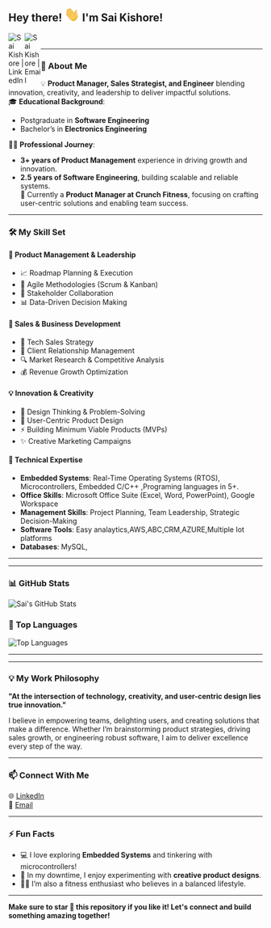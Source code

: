 ## Hey there! <img src="https://raw.githubusercontent.com/ABSphreak/ABSphreak/master/gifs/Hi.gif" width="30px"> I'm Sai Kishore!  

<a href="https://www.linkedin.com/in/csk98/">
  <img align="left" alt="Sai Kishore | LinkedIn" width="32px" src="https://cdn.jsdelivr.net/npm/simple-icons@v3/icons/linkedin.svg" />
</a>
<a href="mailto:chalumurisaikishore1998@gmail.com">
  <img align="left" alt="Sai Kishore | Email" width="32px" src="https://cdn.jsdelivr.net/npm/simple-icons@v3/icons/gmail.svg" />
</a>  

<br />  

---

### 🚀 About Me  

💡 **Product Manager, Sales Strategist, and Engineer** blending innovation, creativity, and leadership to deliver impactful solutions.  
🎓 **Educational Background**:  
- Postgraduate in **Software Engineering**  
- Bachelor’s in **Electronics Engineering**  

👨‍💻 **Professional Journey**:  
- **3+ years of Product Management** experience in driving growth and innovation.  
- **2.5 years of Software Engineering**, building scalable and reliable systems.  
📍 Currently a **Product Manager at Crunch Fitness**, focusing on crafting user-centric solutions and enabling team success.  

---

### 🛠️ My Skill Set  

#### 💼 **Product Management & Leadership**  
- 📈 Roadmap Planning & Execution  
- 🔄 Agile Methodologies (Scrum & Kanban)  
- 🤝 Stakeholder Collaboration  
- 📊 Data-Driven Decision Making  

#### 🛒 **Sales & Business Development**  
- 🚀 Tech Sales Strategy  
- 🤝 Client Relationship Management  
- 🔍 Market Research & Competitive Analysis  
- 💰 Revenue Growth Optimization  

#### 💡 **Innovation & Creativity**  
- 🧩 Design Thinking & Problem-Solving  
- 🎨 User-Centric Product Design  
- ⚡ Building Minimum Viable Products (MVPs)  
- ✨ Creative Marketing Campaigns  

#### 🔧 **Technical Expertise**  
- **Embedded Systems**: Real-Time Operating Systems (RTOS), Microcontrollers, Embedded C/C++ ,Programing languages in 5+.
- **Office Skills**: Microsoft Office Suite (Excel, Word, PowerPoint), Google Workspace  
- **Management Skills**: Project Planning, Team Leadership, Strategic Decision-Making  
- **Software Tools**: Easy analaytics,AWS,ABC,CRM,AZURE,Multiple Iot platforms 
- **Databases**: MySQL, 

---

---

### 📊 GitHub Stats  

![Sai's GitHub Stats](https://github-readme-stats.vercel.app/api?username=fakeusername&show_icons=true&hide=stars&theme=gruvbox)  

### 🌟 Top Languages  

![Top Languages](https://github-readme-stats.vercel.app/api/top-langs/?username=fakeusername&layout=compact&theme=gruvbox)  

---

---

### 💡 My Work Philosophy  

**"At the intersection of technology, creativity, and user-centric design lies true innovation."**  

I believe in empowering teams, delighting users, and creating solutions that make a difference. Whether I’m brainstorming product strategies, driving sales growth, or engineering robust software, I aim to deliver excellence every step of the way.  

---

### 📫 Connect With Me  

🌐 [LinkedIn](https://www.linkedin.com/in/csk98/)  
📧 [Email](mailto:chalumurisaikishore1998@gmail.com)  

---

### ⚡ Fun Facts  

- 💻 I love exploring **Embedded Systems** and tinkering with microcontrollers!  
- 🎨 In my downtime, I enjoy experimenting with **creative product designs**.  
- 🏋️‍♂️ I’m also a fitness enthusiast who believes in a balanced lifestyle.  

---

**Make sure to star 🌟 this repository if you like it! Let's connect and build something amazing together!**  

